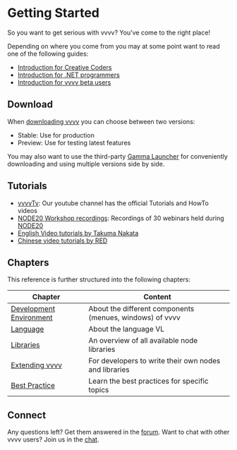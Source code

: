 # Getting Started

So you want to get serious with vvvv? You've come to the right place!

Depending on where you come from you may at some point want to read one of the following guides:

* [Introduction for Creative Coders](cc/introduction-for-creative-coders.md)
* [Introduction for .NET programmers](dotnet/introduction-for-dotnet-programmers.md)
* [Introduction for vvvv beta users](beta/introduction-for-vvvv-beta-users.md)

## Download
When [downloading vvvv](https://visualprogramming.net/#Download) you can choose between two versions:
- Stable: Use for production
- Preview: Use for testing latest features

You may also want to use the third-party [Gamma Launcher](https://vvvv.org/contribution/gamma-launcher) for conveniently downloading and using multiple versions side by side. 

## Tutorials
- [vvvvTv](https://www.youtube.com/vvvvtv42): Our youtube channel has the official Tutorials and HowTo videos
- [NODE20 Workshop recordings](https://vimeo.com/showcase/node20workshops): Recordings of 30 webinars held during [NODE20](https://nodeforum.org/activities/festival/node20/)
- [English Video tutorials by Takuma Nakata](https://www.youtube.com/c/TakumaNakata/playlists)
- [Chinese video tutorials by RED](https://www.youtube.com/channel/UCSJuEFRlfo11WDbeWFcFZVg/playlists)

## Chapters

This reference is further structured into the following chapters:

| Chapter | Content |
|---|---|
| [Development Environment](../hde/gui.md) | About the different components (menues, windows) of vvvv |
| [Language](../language/language.md) | About the language VL | 
| [Libraries](../libraries/overview.md) | An overview of all available node libraries |
| [Extending vvvv](../extending/overview.md) | For developers to write their own nodes and libraries |
| [Best Practice](../best-practice/overview.md) | Learn the best practices for specific topics |

## Connect

Any questions left? Get them answered in the [forum](http://discourse.vvvv.org). 
Want to chat with other vvvv users? Join us in the [chat](https://app.element.io/#/room/#vvvv:matrix.org).
